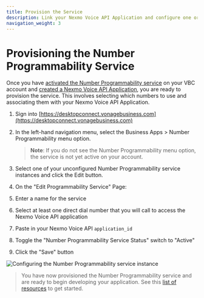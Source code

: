 ```yaml
---
title: Provision the Service
description: Link your Nexmo Voice API Application and configure one or more VBC numbers.
navigation_weight: 3
---
```


# Provisioning the Number Programmability Service

Once you have [activated the Number Programmability service](/vonage-business-cloud/smart-numbers/guides/register) on your VBC account and [created a Nexmo Voice API Application](/vonage-business-cloud/smart-numbers/guides/create-voice-application), you are ready to provision the service. This involves selecting which numbers to use and associating them with your Nexmo Voice API Application.

1. Sign into [https://desktopconnect.vonagebusiness.com](https://desktopconnect.vonagebusiness.com)

2. In the left-hand navigation menu, select the Business Apps > Number Programmability menu option.

    > **Note**: If you do not see the Number Programmability menu option, the service is not yet active on your account.

3. Select one of your unconfigured Number Programmability service instances and click the Edit button.

4. On the "Edit Programmability Service" Page:
  1. Enter a name for the service
  2. Select at least one direct dial number that you will call to access the Nexmo Voice API application
  3. Paste in your Nexmo Voice API `application_id`
  4. Toggle the "Number Programmability Service Status" switch to "Active"
  5. Click the "Save" button

  ![Configuring the Number Programmability service instance](/assets/images/vbc/vbc-desktopconnect-edit.png)

> You have now provisioned the Number Programmability service and are ready to begin developing your application. See this [list of resources](/vonage-business-cloud/smart-numbers/guides/vbc-resources) to get started. 
